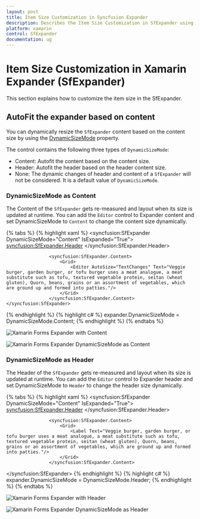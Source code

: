 ```yaml
---
layout: post
title: Item Size Customization in Syncfusion Expander
description: Describes the Item Size Customization in SfExpander using ItemSize property and DynamicSizeMode property.
platform: xamarin
control: SfExpander
documentation: ug
---
```


# Item Size Customization in Xamarin Expander (SfExpander)

This section explains how to customize the item size in the SfExpander.

## AutoFit the expander based on content

You can dynamically resize the `SfExpander` content based on the content size by using the [DynamicSizeMode](https://help.syncfusion.com/cr/cref_files/xamarin/Syncfusion.Expander.XForms~Syncfusion.XForms.Expander.DynamicSizeMode.html) property.

The control contains the following three types of `DynamicSizeMode`:

 * Content: Autofit the content based on the content size.
 * Header: Autofit the header based on the header content size.
 * None: The dynamic changes of header and content of a `SfExpander` will not be considered. It is a default value of `DynamicSizeMode`.
 
### DynamicSizeMode as Content
 
The Content of the `SfExpander` gets re-measured and layout when its size is updated at runtime. You can add the `Editor` control to Expander content and set DynamicSizeMode to `Content` to change the content size dynamically.

{% tabs %}
{% highlight xaml %}
  <syncfusion:SfExpander DynamicSizeMode="Content" IsExpanded="True">
                    <syncfusion:SfExpander.Header>
                        <Grid HeightRequest="50">
                            <Label Text="Veggie burger" VerticalTextAlignment="Center"/>
                        </Grid>
                    </syncfusion:SfExpander.Header>

                    <syncfusion:SfExpander.Content>
                        <Grid>
                            <Editor AutoSize="TextChanges" Text="Veggie burger, garden burger, or tofu burger uses a meat analogue, a meat substitute such as tofu, textured vegetable protein, seitan (wheat gluten), Quorn, beans, grains or an assortment of vegetables, which are ground up and formed into patties."/>
                        </Grid>
                    </syncfusion:SfExpander.Content>
    </syncfusion:SfExpander>      
{% endhighlight %}
{% highlight c# %}
     expander.DynamicSizeMode = DynamicSizeMode.Content;
{% endhighlight %}
{% endtabs %}

![Xamarin Forms Expander with Content](expander_images/Dynamic_size_content.png)

![Xamarin Forms Expander DynamicSizeMode as Content](expander_images/Dynamic_size_content_Ex.png)

### DynamicSizeMode as Header

The Header of the `SfExpander` gets re-measured and layout when its size is updated at runtime. You can add the `Editor` control to Expander header and set DynamicSizeMode to `Header` to change the header size dynamically.

{% tabs %}
{% highlight xaml %}
<syncfusion:SfExpander DynamicSizeMode="Content" IsExpanded="True">
                    <syncfusion:SfExpander.Header>
                        <Grid>
                            <Editor Text="Veggie burger" AutoSize="TextChanges" FontSize="Large"/>
                        </Grid>
                    </syncfusion:SfExpander.Header>

                    <syncfusion:SfExpander.Content>
                        <Grid>
                            <Label Text="Veggie burger, garden burger, or tofu burger uses a meat analogue, a meat substitute such as tofu, textured vegetable protein, seitan (wheat gluten), Quorn, beans, grains or an assortment of vegetables, which are ground up and formed into patties."/>
                        </Grid>
                    </syncfusion:SfExpander.Content>
</syncfusion:SfExpander> 
{% endhighlight %}
{% highlight c# %}
     expander.DynamicSizeMode = DynamicSizeMode.Header;
{% endhighlight %}
{% endtabs %}	

![Xamarin Forms Expander with Header](expander_images/Dynamic_size_Header.png)

![Xamarin Forms Expander DynamicSizeMode as Header](expander_images/Dynamic_size_Header_Ex.png)

